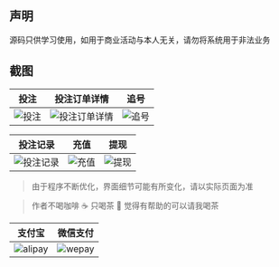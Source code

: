 ## 声明

源码只供学习使用，如用于商业活动与本人无关，请勿将系统用于非法业务

## 截图

| 投注 | 投注订单详情 | 追号 |
| :------: | :------: | :------: |
| ![投注](https://github.com/zohar001/lottery/blob/master/%E5%AE%9E%E6%96%BD%E8%BE%93%E5%87%BA/%E6%88%AA%E5%9B%BE/%E6%8A%95%E6%B3%A8.png) | ![投注订单详情](https://github.com/zohar001/lottery/blob/master/%E5%AE%9E%E6%96%BD%E8%BE%93%E5%87%BA/%E6%88%AA%E5%9B%BE/%E6%8A%95%E6%B3%A8%E8%AE%A2%E5%8D%95%E8%AF%A6%E6%83%85.png) | ![追号](https://github.com/zohar001/lottery/blob/master/%E5%AE%9E%E6%96%BD%E8%BE%93%E5%87%BA/%E6%88%AA%E5%9B%BE/%E8%BF%BD%E5%8F%B7.png) |

| 投注记录 | 充值 | 提现 |
| :------: | :------: | :------: |
| ![投注记录](https://github.com/zohar001/lottery/blob/master/%E5%AE%9E%E6%96%BD%E8%BE%93%E5%87%BA/%E6%88%AA%E5%9B%BE/%E6%8A%95%E6%B3%A8%E8%AE%B0%E5%BD%95.png) | ![充值](https://github.com/zohar001/lottery/blob/master/%E5%AE%9E%E6%96%BD%E8%BE%93%E5%87%BA/%E6%88%AA%E5%9B%BE/%E5%85%85%E5%80%BC.png) | ![提现](https://github.com/zohar001/lottery/blob/master/%E5%AE%9E%E6%96%BD%E8%BE%93%E5%87%BA/%E6%88%AA%E5%9B%BE/%E6%8F%90%E7%8E%B0.png) |

> 由于程序不断优化，界面细节可能有所变化，请以实际页面为准

> 作者不喝咖啡 :coffee: 只喝茶 :tea: 觉得有帮助的可以请我喝茶


| 支付宝 | 微信支付 |
| :------: | :------: |
| ![alipay](https://github.com/zohar001/runscore/blob/master/pic/alipay.jpg) | ![wepay](https://github.com/zohar001/runscore/blob/master/pic/wechant.png) |

